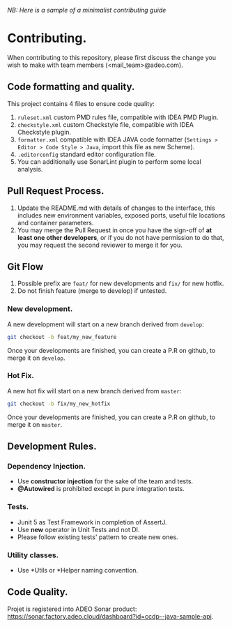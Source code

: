 _NB: Here is a sample of a minimalist contributing guide_

# Contributing.

When contributing to this repository, please first discuss the change you wish to make with team members (<mail_team>@adeo.com). 

## Code formatting and quality.

This project contains 4 files to ensure code quality:

1. `ruleset.xml` custom PMD rules file, compatible with IDEA PMD Plugin.
2. `checkstyle.xml` custom Checkstyle file, compatible with IDEA Checkstyle plugin.
3. `formatter.xml` compatible with IDEA JAVA code formatter
   (`Settings > Editor > Code Style > Java`, import this file as new Scheme).
4. `.editorconfig` standard editor configuration file.
5. You can additionally use SonarLint plugin to perform some local analysis.

## Pull Request Process.

1. Update the README.md with details of changes to the interface, this includes new environment 
   variables, exposed ports, useful file locations and container parameters.
2. You may merge the Pull Request in once you have the sign-off of **at least one other developers**, or if you 
   do not have permission to do that, you may request the second reviewer to merge it for you.
   
## Git Flow

1. Possible prefix are `feat/` for new developments and `fix/` for new hotfix.
2. Do not finish feature (merge to develop) if untested.

### New development.

A new development will start on a new branch derived from `develop`:

```bash
git checkout -b feat/my_new_feature
```

Once your developments are finished, you can create a P.R on github, to merge it on `develop`.

### Hot Fix.

A new hot fix will start on a new branch derived from `master`:

```bash
git checkout -b fix/my_new_hotfix
```

Once your developments are finished, you can create a P.R on github, to merge it on `master`.


## Development Rules.

### Dependency Injection.

- Use **constructor injection** for the sake of the team and tests.
- **@Autowired** is prohibited except in pure integration tests.

### Tests.

- Junit 5 as Test Framework in completion of AssertJ.
- Use **new** operator in Unit Tests and not DI.
- Please follow existing tests' pattern to create new ones.

### Utility classes.

- Use *Utils or *Helper naming convention.

## Code Quality.

Projet is registered into ADEO Sonar product: https://sonar.factory.adeo.cloud/dashboard?id=ccdp--java-sample-api. 